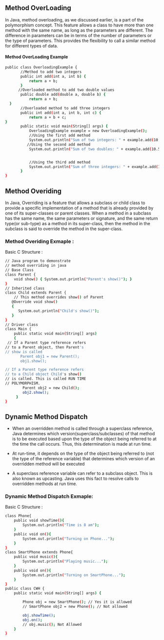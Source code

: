 ## Method OverLoading

In Java, method overloading, as we discussed earlier, is a part of the polymorphism concept. This feature allows a class to have more than one method with the same name, as long as the parameters are different. The difference in parameters can be in terms of the number of parameters or the type of parameters. This provides the flexibility to call a similar method for different types of data. 

#### Method OverLoading Example

```bash
public class OverloadingExample {
       //Method to add two integers
       public int add(int a, int b) {
           return a + b;
       }
      //Overloaded method to add two double values
       public double add(double a, double b) {
           return a + b;
  }
       //Overloaded method to add three integers
       public int add(int a, int b, int c) {
           return a + b + c;
}
       public static void main(String[] args) {
           OverloadingExample example = new OverloadingExample();
           //Using the first add method
           System.out.println("Sum of two integers: " + example.add(10, 20));
          //Using the second add method
           System.out.println("Sum of two doubles: " + example.add(10.5, 20.5));


           //Using the third add method
           System.out.println("Sum of three integers: " + example.add(10, 20, 30));
       }
}
```
    


## Method Overiding

In Java, Overriding is a feature that allows a subclass or child class to provide a specific implementation of a method that is already provided by one of its super-classes or parent classes. When a method in a subclass has the same name, the same parameters or signature, and the same return type(or sub-type) as a method in its super-class, then the method in the subclass is said to override the method in the super-class.

### Method Overiding Exmaple :

Basic C Structure :

```bash
// Java program to demonstrate
// method overriding in java
// Base Class
class Parent {
    void show() { System.out.println("Parent's show()"); }
} 
// Inherited class
class Child extends Parent {
    // This method overrides show() of Parent
   @Override void show()
   {
      System.out.println("Child's show()");
   }
} 
// Driver class
class Main {
    public static void main(String[] args)
    {
 // If a Parent type reference refers
// to a Parent object, then Parent's
// show is called
       Parent obj1 = new Parent();
       obj1.show();

// If a Parent type reference refers
// to a Child object Child's show()
// is called. This is called RUN TIME
// POLYMORPHISM.
        Parent obj2 = new Child();
        obj2.show();
     }
}
```
    
## Dynamic Method Dispatch

- When an overridden method is called through a superclass reference, Java determines which version(superclass/subclasses) of that method is to be executed based upon the type of the object being referred to at the time the call occurs. Thus, this determination is made at run time.
  
- At run-time, it depends on the type of the object being referred to (not the type of the reference variable) that determines which version of an overridden method will be executed
  
- A superclass reference variable can refer to a subclass object. This is also known as upcasting. Java uses this fact to resolve calls to overridden methods at run time.

### Dynamic Method Dispatch Exmaple: 
Basic C Structure :

```bash
class Phone{
    public void showTime(){
        System.out.println("Time is 8 am");
    }
    public void on(){
        System.out.println("Turning on Phone...");
    }
}
class SmartPhone extends Phone{
    public void music(){
        System.out.println("Playing music...");
    }
    public void on(){
        System.out.println("Turning on SmartPhone...");
    }
}
public class CWH {
    public static void main(String[] args) {

        Phone obj = new SmartPhone(); // Yes it is allowed
        // SmartPhone obj2 = new Phone(); // Not allowed

        obj.showTime();
        obj.on();
        // obj.music(); Not Allowed
    }
}

```
    

